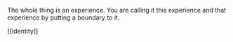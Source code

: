 The whole thing is an experience. You are calling it this experience and that experience by putting a boundary to it.

[[Identity]]